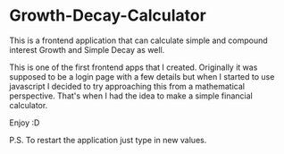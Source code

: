 # Growth-Decay-Calculator
This is a frontend application that can calculate simple and compound interest Growth and Simple Decay as well. 

This is one of the first frontend apps that I created. Originally it was supposed to be a login page with a few details but when I started
to use javascript I decided to try approaching this from a mathematical perspective. That's when I had the idea to make a simple financial calculator. 

Enjoy :D

P.S. To restart the application just type in new values. 
